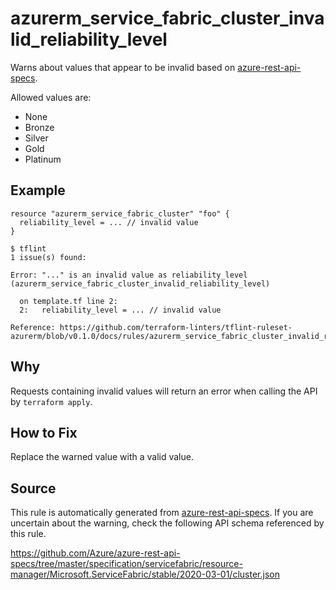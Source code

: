<!--- This file generated by `tools/apispec-rule-gen/main.go`. DO NOT EDIT --->

# azurerm_service_fabric_cluster_invalid_reliability_level

Warns about values that appear to be invalid based on [azure-rest-api-specs](https://github.com/Azure/azure-rest-api-specs).

Allowed values are:
- None
- Bronze
- Silver
- Gold
- Platinum

## Example

```hcl
resource "azurerm_service_fabric_cluster" "foo" {
  reliability_level = ... // invalid value
}
```

```
$ tflint
1 issue(s) found:

Error: "..." is an invalid value as reliability_level (azurerm_service_fabric_cluster_invalid_reliability_level)

  on template.tf line 2:
  2:   reliability_level = ... // invalid value

Reference: https://github.com/terraform-linters/tflint-ruleset-azurerm/blob/v0.1.0/docs/rules/azurerm_service_fabric_cluster_invalid_reliability_level.md

```

## Why

Requests containing invalid values will return an error when calling the API by `terraform apply`.

## How to Fix

Replace the warned value with a valid value.

## Source

This rule is automatically generated from [azure-rest-api-specs](https://github.com/Azure/azure-rest-api-specs). If you are uncertain about the warning, check the following API schema referenced by this rule.

https://github.com/Azure/azure-rest-api-specs/tree/master/specification/servicefabric/resource-manager/Microsoft.ServiceFabric/stable/2020-03-01/cluster.json
